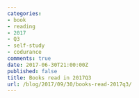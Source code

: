 ```yaml
---
categories:
- book
- reading
- 2017
- Q3
- self-study
- codurance
comments: true
date: 2017-06-30T21:00:00Z
published: false
title: Books read in 2017Q3
url: /blog/2017/09/30/books-read-2017q3/
---
```


[deaprendices]: https://twitter.com/@deaprendices
[codurance]: https://twitter.com/@codurance


